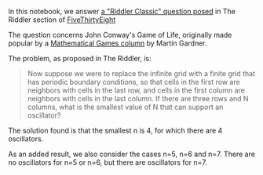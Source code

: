 In this notebook, we answer [a "Riddler Classic" question posed](https://fivethirtyeight.com/features/can-you-solve-the-chess-mystery/) in The Riddler section of  [FiveThirtyEight](https://fivethirtyeight.com)

The question concerns John Conway's Game of Life, originally made popular by a [Mathematical Games column](https://web.stanford.edu/class/sts145/Library/life.pdf) by Martin Gardner.

The problem, as proposed in The Riddler, is:

>Now suppose we were to replace the infinite grid with a finite grid that has periodic boundary conditions, so that cells in the first row are neighbors with cells in the last row, and cells in the first column are neighbors with cells in the last column. If there are three rows and N columns, what is the smallest value of N that can support an oscillator?

The solution found is that the smallest n is 4, for which there are 4 oscillators.

As an added result, we also consider the cases n=5, n=6 and n=7. There are no oscillators for n=5 or n=6, but there are oscillators for n=7.

